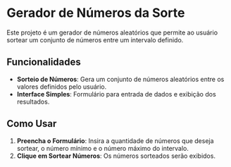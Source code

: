 # Gerador de Números da Sorte

Este projeto é um gerador de números aleatórios que permite ao usuário sortear um conjunto de números entre um intervalo definido.
## Funcionalidades

- **Sorteio de Números**: Gera um conjunto de números aleatórios entre os valores definidos pelo usuário.
- **Interface Simples**: Formulário para entrada de dados e exibição dos resultados.

## Como Usar

1. **Preencha o Formulário**: Insira a quantidade de números que deseja sortear, o número mínimo e o número máximo do intervalo.
3. **Clique em Sortear Números**: Os números sorteados serão exibidos.
